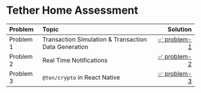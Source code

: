# Tether Home Assessment

| Problem   | Topic                                                |                     Solution |
| :-------- | :--------------------------------------------------- | ---------------------------: |
| Problem 1 | Transaction Simulation & Transaction Data Generation | [✅ problem-1](./problem-1/) |
| Problem 2 | Real Time Notifications                              | [✅ problem-2](./problem-2/) |
| Problem 3 | `@ton/crypto` in React Native                        | [✅ problem-3](./problem-3/) |
